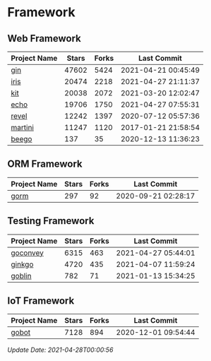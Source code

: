 # Framework

## Web Framework
| Project Name | Stars | Forks | Last Commit |
| ------------ | ----- | ----- | ----------- |
| [gin](https://github.com/gin-gonic/gin) | 47602 | 5424 | 2021-04-21 00:45:49 |
| [iris](https://github.com/kataras/iris) | 20474 | 2218 | 2021-04-27 21:11:37 |
| [kit](https://github.com/go-kit/kit) | 20038 | 2072 | 2021-03-20 12:02:47 |
| [echo](https://github.com/labstack/echo) | 19706 | 1750 | 2021-04-27 07:55:31 |
| [revel](https://github.com/revel/revel) | 12242 | 1397 | 2020-07-12 05:57:36 |
| [martini](https://github.com/go-martini/martini) | 11247 | 1120 | 2017-01-21 21:58:54 |
| [beego](https://github.com/astaxie/beego) | 137 | 35 | 2020-12-13 11:36:23 |

## ORM Framework
| Project Name | Stars | Forks | Last Commit |
| ------------ | ----- | ----- | ----------- |
| [gorm](https://github.com/jinzhu/gorm) | 297 | 92 | 2020-09-21 02:28:17 |

## Testing Framework
| Project Name | Stars | Forks | Last Commit |
| ------------ | ----- | ----- | ----------- |
| [goconvey](https://github.com/smartystreets/goconvey) | 6315 | 463 | 2021-04-27 05:44:01 |
| [ginkgo](https://github.com/onsi/ginkgo) | 4720 | 435 | 2021-04-07 11:59:24 |
| [goblin](https://github.com/franela/goblin) | 782 | 71 | 2021-01-13 15:34:25 |

## IoT Framework
| Project Name | Stars | Forks | Last Commit |
| ------------ | ----- | ----- | ----------- |
| [gobot](https://github.com/hybridgroup/gobot) | 7128 | 894 | 2020-12-01 09:54:44 |

*Update Date: 2021-04-28T00:00:56*